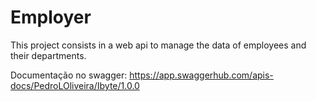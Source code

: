 # Employer
This project consists in a web api to manage the data of employees and their departments.

Documentação no swagger: https://app.swaggerhub.com/apis-docs/PedroLOliveira/Ibyte/1.0.0
